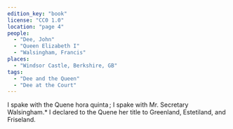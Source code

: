 ```yaml
---
edition_key: "book"
license: "CC0 1.0"
location: "page 4"
people:
  - "Dee, John"
  - "Queen Elizabeth I"
  - "Walsingham, Francis"
places:
  - "Windsor Castle, Berkshire, GB"
tags:
  - "Dee and the Queen"
  - "Dee at the Court"
---
```

I spake with the Quene hora quinta ; I spake with
Mr. Secretary Walsingham.* I declared to the Quene her title
to Greenland, Estetiland, and Friseland.
